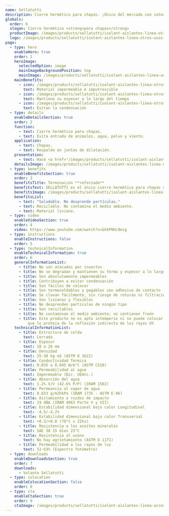 ```yaml
---
name: Sellatutti
description: Cierre hermético para chapas. ¡Único del mercado con coteado reforzado!
globals:
  order: 6
  slogan: Cierre hermético <strong>para chapas</strong>
  productImage: /images/products/sellatutti/isolant-aislantes-linea-otros-usos-sellatutti-producto-rollo.png
  logo: /images/products/sellatutti/isolant-aislantes-linea-otros-usos-sellatutti-logo.jpg
page:
  - type: hero
    enableHero: true
    order: 1
    heroImage:
      selectedOption: image
      mainImageBackgroundPosition: top
      mainImage: /images/products/sellatutti/isolant-aislantes-linea-accesorios-sellatutti-imagen-fondo.jpg
    mainBenefits:
      - icon: /images/products/sellatutti/isolant-aislantes-linea-otros-usos-sellatutti-beneficio-1.svg
        text: Material impermeable e imputrescible
      - icon: /images/products/sellatutti/isolant-aislantes-linea-otros-usos-sellatutti-beneficio-2.svg
        text: Mantiene su espesor a lo largo del tiempo
      - icon: /images/products/sellatutti/isolant-aislantes-linea-otros-usos-sellatutti-beneficio-3.svg
        text: Evitan la condensación
  - type: details
    enableDetailsSection: true
    order: 2
    function:
      - text: Cierre hermético para chapas.
      - text: Evita entrada de animales, agua, polvo y viento.
    application:
      - text: Chapas.
      - text: Respaldo en juntas de dilatación.
    presentation:
      - text: Hacé <a href="/images/products/sellatutti/isolant-aislantes-linea-vivienda-sellatutti-presentaciones.webp" target="_blank" rel="noopener noreferrer" class="font-bold">click acá</a> para ver todas las presentaciones disponibles
    detailsImage: /images/products/sellatutti/isolant-aislantes-linea-otros-usos-sellatutti-imagen-detalle.jpg
  - type: benefits
    enableBenefitsSection: true
    order: 3
    benefitsTitle: Terminación **reforzada**
    benefitsText: SELLATUTTI es el único cierre hermético para chapas y juntas, que presenta una terminación reforzada en ambas cara. Esto alarga su vida útil y lo hace más difícil de romper para pájaros y animales.
    benefitsImage: /images/products/sellatutti/isolant-aislantes-linea-otros-usos-sellatutti-beneficio-exclusivo.jpg
    benefitsList:
      - text: "Saludable. No desprende partículas."
      - text: Reciclable. No contamina el medio ambiente.
      - text: Material liviano.
  - type: video
    enableVideoSection: true
    order: 4
    video: https://www.youtube.com/watch?v=GkkPNhL9esg
  - type: instructions
    enableInstructions: false
    order: 5
  - type: technicalInformation
    enableTechnicalInformation: true
    order: 6
    generalInformationList:
      - title: No son atacados por insectos
      - title: No se degradan y mantienen su forma y espesor a lo largo del tiempo
      - title: Son absolutamente impermeables
      - title: Contribuyen a evitar condensación
      - title: Son fáciles de colocar
      - title: Son termosoldables y pegables con adhesivo de contacto
      - title: Se clavan fácilmente, sin riesgo de roturas ni filtraciones
      - title: Son livianas y flexibles
      - title: No desprenden partículas de ningún tipo
      - title: Son reciclables
      - title: No contaminan el medio ambiente; no contienen freón
      - title: Este producto no es apto intemperie ni se puede colocar sin un cielorraso
          que lo proteja de la reflexión indirecta de los rayos UV
    technicalInformationList:
      - title: Estructura de celda
        text: Cerrada
      - title: Espesor
        text: 10 a 20 mm
      - title: Densidad
        text: 25-30 kg m3 (ASTM D 1622)
      - title: Conductividad Térmica
        text: 0.035 a 0.045 W/m°C (ASTM C518)
      - title: Permeabilidad al agua
        text: Impermeable (Dir. UEAtc.)
      - title: Absorción del agua
        text: 1.2% V/V (42.6% P/P) (IRAM 1582)
      - title: Permeancia al vapor de agua
        text: 0.033 g/m2hkPa (IRAM 1735 - ASTM E-96)
      - title: Aislamiento a ruidos de impacto
        text: 19 dBA (IRAM 4063 Parte V y VII)
      - title: Estabilidad dimensional bajo calor Longitudinal
        text: -4.5/-4.2%
      - title: Estabilidad dimensional bajo calor Transversal
        text: +0.3/+0.8 (70°C x 22hs)
      - title: Resistencia a los aceites minerales
        text: SAE 30 15 días 23°C
      - title: Resistencia al ozono
        text: No hay agrietamiento (ASTM D 1171)
      - title: Permeabilidad a los rayos de luz
        text: 52-63% (Espectro fotómetro)
  - type: downloads
    enableDownloadsSection: true
    order: 7
    downloads:
      - Volante Sellatutti
  - type: colocation
    enableColocationSection: false
    order: 8
  - type: cta
    enableCtaSection: true
    order: 9
    ctaImage: /images/products/sellatutti/isolant-aislantes-linea-accesorios-sellatutti-imagen-cta.jpg
---
```

